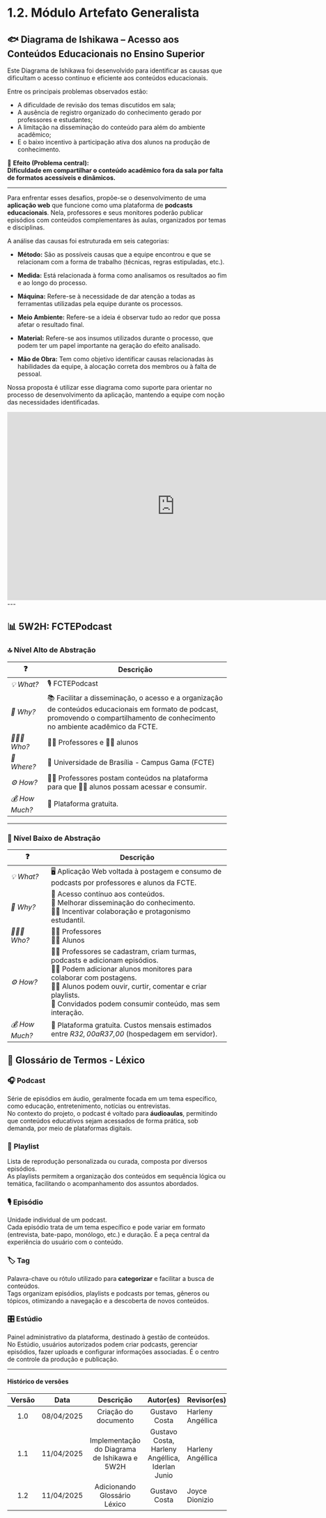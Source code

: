 # 1.2. Módulo Artefato Generalista


## 🐟 Diagrama de Ishikawa – Acesso aos Conteúdos Educacionais no Ensino Superior

Este Diagrama de Ishikawa foi desenvolvido para identificar as causas que dificultam o acesso contínuo e eficiente aos conteúdos educacionais.

Entre os principais problemas observados estão:
- A dificuldade de revisão dos temas discutidos em sala;
- A ausência de registro organizado do conhecimento gerado por professores e estudantes;
- A limitação na disseminação do conteúdo para além do ambiente acadêmico;
- E o baixo incentivo à participação ativa dos alunos na produção de conhecimento.

🎯 **Efeito (Problema central):**  
**Dificuldade em compartilhar o conteúdo acadêmico fora da sala por falta de formatos acessíveis e dinâmicos.**

---

Para enfrentar esses desafios, propõe-se o desenvolvimento de uma **aplicação web** que funcione como uma plataforma de **podcasts educacionais**. Nela, professores e seus monitores poderão publicar episódios com conteúdos complementares às aulas, organizados por temas e disciplinas.

A análise das causas foi estruturada em seis categorias:

- **Método:** São as possíveis causas que a equipe encontrou e que se relacionam com a forma de trabalho (técnicas, regras estipuladas, etc.).

- **Medida:** Está relacionada à forma como analisamos os resultados ao fim e ao longo do processo.

- **Máquina:** Refere-se à necessidade de dar atenção a todas as ferramentas utilizadas pela equipe durante os processos.

- **Meio Ambiente:** Refere-se a ideia é observar tudo ao redor que possa afetar o resultado final.

- **Material:** Refere-se aos insumos utilizados durante o processo, que podem ter um papel importante na geração do efeito analisado.

- **Mão de Obra:** Tem como objetivo identificar causas relacionadas às habilidades da equipe, à alocação correta dos membros ou à falta de pessoal.


Nossa proposta é utilizar esse diagrama como suporte para orientar no processo de desenvolvimento da aplicação, mantendo a equipe com noção das necessidades identificadas.


<iframe width="768" height="432" src="https://miro.com/app/live-embed/uXjVID3_SBU=/?moveToViewport=540,9749,3483,1875&embedId=816571960441" frameborder="0" scrolling="no" allow="fullscreen; clipboard-read; clipboard-write" allowfullscreen></iframe>
---

## 📊 5W2H: FCTEPodcast

### 🔝 Nível Alto de Abstração

| ❓ | Descrição |
|----|-----------|
| *💡 What?* | 🎙️ FCTEPodcast |
| *🎯 Why?* | 📚 Facilitar a disseminação, o acesso e a organização de conteúdos educacionais em formato de podcast, promovendo o compartilhamento de conhecimento no ambiente acadêmico da FCTE. |
| *🧑‍🤝‍🧑 Who?* | 👩‍🏫 Professores e 👨‍🎓 alunos |
| *📍 Where?* | 🏫 Universidade de Brasília - Campus Gama (FCTE) |
| *⚙️ How?* | 👩‍🏫 Professores postam conteúdos na plataforma para que 👨‍🎓 alunos possam acessar e consumir. |
| *💰 How Much?* | 💸 Plataforma gratuita. |

---

### 🔽 Nível Baixo de Abstração

| ❓ | Descrição |
|----|-----------|
| *💡 What?* | 🖥️ Aplicação Web voltada à postagem e consumo de podcasts por professores e alunos da FCTE. |
| *🎯 Why?* | 🔁 Acesso contínuo aos conteúdos. <br> 🚀 Melhorar disseminação do conhecimento. <br> 👨‍🎓 Incentivar colaboração e protagonismo estudantil. |
| *🧑‍🤝‍🧑 Who?* | 👩‍🏫 Professores <br> 👨‍🎓 Alunos |
| *⚙️ How?* | 👩‍🏫 Professores se cadastram, criam turmas, podcasts e adicionam episódios. <br> 🧑‍🏫 Podem adicionar alunos monitores para colaborar com postagens. <br> 👨‍🎓 Alunos podem ouvir, curtir, comentar e criar playlists. <br> 👥 Convidados podem consumir conteúdo, mas sem interação. |
| *💰 How Much?* | 💸 Plataforma gratuita. Custos mensais estimados entre *R$32,00 a R$37,00* (hospedagem em servidor). |


## 🧾 Glossário de Termos - Léxico

### 🎧 **Podcast**  
Série de episódios em áudio, geralmente focada em um tema específico, como educação, entretenimento, notícias ou entrevistas.  
No contexto do projeto, o podcast é voltado para **áudioaulas**, permitindo que conteúdos educativos sejam acessados de forma prática, sob demanda, por meio de plataformas digitais.


### 🎵 **Playlist**  
Lista de reprodução personalizada ou curada, composta por diversos episódios.  
As playlists permitem a organização dos conteúdos em sequência lógica ou temática, facilitando o acompanhamento dos assuntos abordados.


### 🎙️ **Episódio**  
Unidade individual de um podcast.  
Cada episódio trata de um tema específico e pode variar em formato (entrevista, bate-papo, monólogo, etc.) e duração. É a peça central da experiência do usuário com o conteúdo.


### 🏷️ **Tag**  
Palavra-chave ou rótulo utilizado para **categorizar** e facilitar a busca de conteúdos.  
Tags organizam episódios, playlists e podcasts por temas, gêneros ou tópicos, otimizando a navegação e a descoberta de novos conteúdos.


### 🎛️ **Estúdio**  
Painel administrativo da plataforma, destinado à gestão de conteúdos.  
No Estúdio, usuários autorizados podem criar podcasts, gerenciar episódios, fazer uploads e configurar informações associadas. É o centro de controle da produção e publicação.

---

#### Histórico de versões 

| Versão |    Data    |        Descrição         |    Autor(es)    |  Revisor(es)          
| :----: | :--------: | :----------------------: | :-------------: | :----------------|
|  1.0   | 08/04/2025 |   Criação do documento   | Gustavo Costa | Harleny Angéllica  | 
|  1.1   | 11/04/2025 |   Implementação do Diagrama de Ishikawa e  5W2H  | Gustavo Costa, Harleny Angéllica, Iderlan Junio | Harleny Angéllica  |
|  1.2   | 11/04/2025 |   Adicionando Glossário Léxico | Gustavo Costa | Joyce Dionizio |
